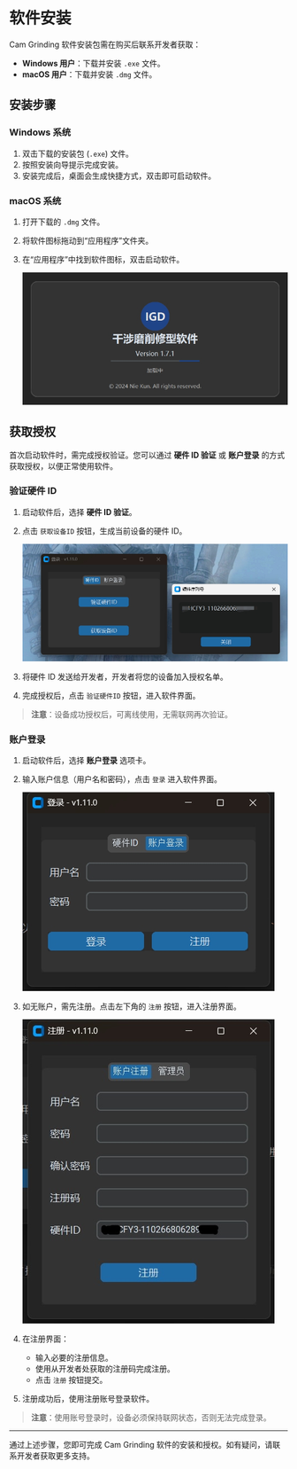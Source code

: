 # 软件安装

Cam Grinding 软件安装包需在购买后联系开发者获取：

- **Windows 用户**：下载并安装 `.exe` 文件。
- **macOS 用户**：下载并安装 `.dmg` 文件。

## 安装步骤

### Windows 系统

1. 双击下载的安装包 (`.exe`) 文件。
2. 按照安装向导提示完成安装。
3. 安装完成后，桌面会生成快捷方式，双击即可启动软件。

### macOS 系统

1. 打开下载的 `.dmg` 文件。
2. 将软件图标拖动到“应用程序”文件夹。
3. 在“应用程序”中找到软件图标，双击启动软件。

   ![软件启动示例](resources/app_run.jpg)

## 获取授权

首次启动软件时，需完成授权验证。您可以通过 **硬件 ID 验证** 或 **账户登录** 的方式获取授权，以便正常使用软件。

### 验证硬件 ID

1. 启动软件后，选择 **硬件 ID 验证**。
2. 点击 `获取设备ID` 按钮，生成当前设备的硬件 ID。

   ![获取硬件 ID](resources/hardware_id.jpg)

3. 将硬件 ID 发送给开发者，开发者将您的设备加入授权名单。
4. 完成授权后，点击 `验证硬件ID` 按钮，进入软件界面。

> **注意**：设备成功授权后，可离线使用，无需联网再次验证。

### 账户登录

1. 启动软件后，选择 **账户登录** 选项卡。
2. 输入账户信息（用户名和密码），点击 `登录` 进入软件界面。

   ![账户登录界面](resources/login.jpg)

3. 如无账户，需先注册。点击左下角的 `注册` 按钮，进入注册界面。

   ![注册界面](resources/register.jpg)

4. 在注册界面：
   - 输入必要的注册信息。
   - 使用从开发者处获取的注册码完成注册。
   - 点击 `注册` 按钮提交。

5. 注册成功后，使用注册账号登录软件。

> **注意**：使用账号登录时，设备必须保持联网状态，否则无法完成登录。

---

通过上述步骤，您即可完成 Cam Grinding 软件的安装和授权。如有疑问，请联系开发者获取更多支持。
